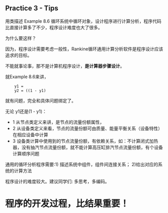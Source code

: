 ## Practice 3 - Tips

用类描述 Example 8.6 循环系统中循环对象，设计程序进行计算分析，程序代码比直接计算多了不少，程序设计难度也大了很多。

为什么要这样？

因为，程序设计需要考虑一般性，Rankine循环通用计算分析软件是程序设计应该追求的目标。

不能就事论事，那不是计算机程序设计，**是计算器步骤设计**。

就Example 8.6来讲，
```
    y1 =
    y2 = ((1 - y1)
```
就有问题，完全和具体问题绑定了。

无论 y1还是(1 - y1)：

* 1 从节点类定义来讲，是节点的流量份额属性，
* 2 从设备类定义来看，节点的流量份额可由质量、能量平衡关系（设备特性）在相应设备中计算
* 3 设备类计算中使用到的节点流量份额，有依赖关系，如：不计算闭式加热器，没有抽汽节点流量份额，就不能计算高压缸排汽节点流量份额，有个设备计算顺序问题

通用的循环分析程序需要:1) 描述系统中组件，组件间连接关系； 2)给出对应的系统的计算方法

程序设计的难度较大。建议同学们: 多思考，多编码。

#  程序的开发过程，比结果重要！
